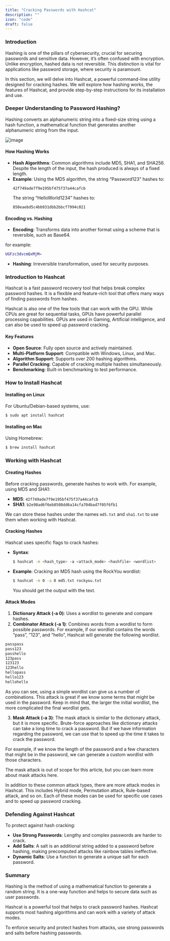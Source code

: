 ```yaml
---
title: "Cracking Passwords with Hashcat"
description: ""
icon: "code"
draft: false
---
```


### Introduction
Hashing is one of the pillars of cybersecurity, crucial for securing passwords and sensitive data. However, it’s often confused with encryption. Unlike encryption, hashed data is not reversible. This distinction is vital for applications like password storage, where security is paramount.

In this section, we will delve into Hashcat, a powerful command-line utility designed for cracking hashes. We will explore how hashing works, the features of Hashcat, and provide step-by-step instructions for its installation and use.

### Deeper Understanding to Password Hashing?
Hashing converts an alphanumeric string into a fixed-size string using a hash function, a mathematical function that generates another alphanumeric string from the input.

<!-- ![hashing](https://i.imgur.com/PjTbhvV.png) -->
<a target='_blank'><img src='https://i.postimg.cc/Wbj4HWnm/image.png' border='0' alt='image'/></a>

#### How Hashing Works
- **Hash Algorithms**: Common algorithms include MD5, SHA1, and SHA256. Despite the length of the input, the hash produced is always of a fixed length.
- **Example**: Using the MD5 algorithm, the string “Password123” hashes to:
  ```
  42f749ade7f9e195bf475f37a44cafcb
  ```
  The string “HelloWorld1234” hashes to:
  ```
  850eaebd5c4bb931dbb2bbcf7994c021
  ```

#### Encoding vs. Hashing
- **Encoding**: Transforms data into another format using a scheme that is reversible, such as Base64.

for example:
```sh
UGFzc3dvcmQxMjM=
```

- **Hashing**: Irreversible transformation, used for security purposes. 

### Introduction to Hashcat
Hashcat is a fast password recovery tool that helps break complex password hashes. It is a flexible and feature-rich tool that offers many ways of finding passwords from hashes.

Hashcat is also one of the few tools that can work with the GPU. While CPUs are great for sequential tasks, GPUs have powerful parallel processing capabilities. GPUs are used in Gaming, Artificial intelligence, and can also be used to speed up password cracking.

#### Key Features
- **Open Source**: Fully open source and actively maintained.
- **Multi-Platform Support**: Compatible with Windows, Linux, and Mac.
- **Algorithm Support**: Supports over 200 hashing algorithms.
- **Parallel Cracking**: Capable of cracking multiple hashes simultaneously.
- **Benchmarking**: Built-in benchmarking to test performance.

### How to Install Hashcat
#### Installing on Linux
For Ubuntu/Debian-based systems, use:
```bash
$ sudo apt install hashcat
```
#### Installing on Mac
Using Homebrew:
```bash
$ brew install hashcat
```
### Working with Hashcat
#### Creating Hashes
Before cracking passwords, generate hashes to work with. For example, using MD5 and SHA1:
- **MD5**: `42f749ade7f9e195bf475f37a44cafcb`
- **SHA1**: `b2e98ad6f6eb8508dd6a14cfa704bad7f05f6fb1`

We can store these hashes under the names `md5.txt` and `sha1.txt` to use them when working with Hashcat.

#### Cracking Hashes

Hashcat uses specific flags to crack hashes:
- **Syntax**: 
  ```bash
  $ hashcat -m <hash_type> -a <attack_mode> <hashfile> <wordlist>
  ```
- **Example**: Cracking an MD5 hash using the RockYou wordlist:
  ```bash
  $ hashcat -m 0 -a 0 md5.txt rockyou.txt
  ```

  You should get the output with the text.

#### Attack Modes
1. **Dictionary Attack (-a 0)**: Uses a wordlist to generate and compare hashes.
2. **Combinator Attack (-a 1)**: Combines words from a wordlist to form possible passwords. For example, if our wordlist contains the words “pass”, ”123", and ”hello”, Hashcat will generate the following wordlist.
```bash
passpass
pass123
passhello
123pass
123123
123hello
hellopass
hello123
hellohello
```
As you can see, using a simple wordlist can give us a number of combinations. This attack is great if we know some terms that might be used in the password. Keep in mind that, the larger the initial wordlist, the more complicated the final wordlist gets.

3. **Mask Attack (-a 3)**: The mask attack is similar to the dictionary attack, but it is more specific. Brute-force approaches like dictionary attacks can take a long time to crack a password. But if we have information regarding the password, we can use that to speed up the time it takes to crack the password.

For example, if we know the length of the password and a few characters that might be in the password, we can generate a custom wordlist with those characters.

The mask attack is out of scope for this article, but you can learn more about mask attacks here.

In addition to these common attack types, there are more attack modes in Hashcat. This includes Hybrid mode, Permutation attack, Rule-based attack, and so on. Each of these modes can be used for specific use cases and to speed up password cracking.

### Defending Against Hashcat
To protect against hash cracking:
- **Use Strong Passwords**: Lengthy and complex passwords are harder to crack.
- **Add Salts**: A salt is an additional string added to a password before hashing, making precomputed attacks like rainbow tables ineffective.
- **Dynamic Salts**: Use a function to generate a unique salt for each password.

### Summary
Hashing is the method of using a mathematical function to generate a random string. It is a one-way function and helps to secure data such as user passwords.

Hashcat is a powerful tool that helps to crack password hashes. Hashcat supports most hashing algorithms and can work with a variety of attack modes.

To enforce security and protect hashes from attacks, use strong passwords and salts before hashing passwords.